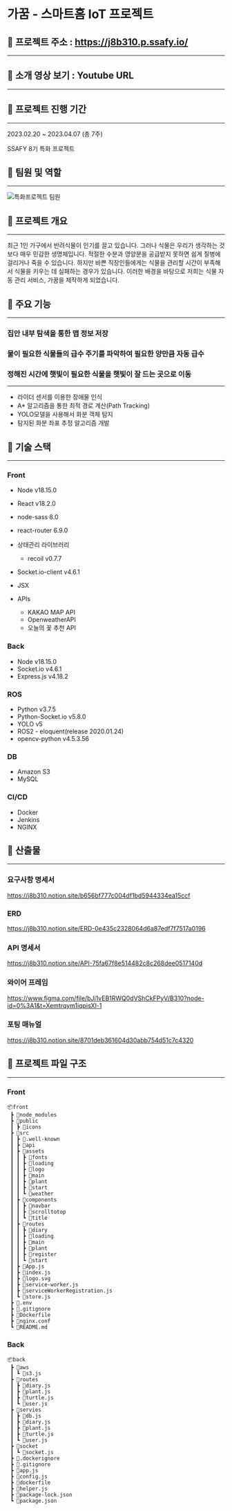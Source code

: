 # 가꿈 - 스마트홈 IoT 프로젝트

## 🌱 프로젝트 주소 : https://j8b310.p.ssafy.io/

---

## 🌱 소개 영상 보기 : Youtube URL

---

## 🌱 프로젝트 진행 기간

---

2023.02.20 ~ 2023.04.07 (총 7주)

SSAFY 8기 특화 프로젝트

## 🌱 팀원 및 역할

---

![특화프로젝트 팀원](https://user-images.githubusercontent.com/109258146/230269654-b33505f0-a6f7-4940-a1ad-afaa7b744206.png)


## 🌱 프로젝트 개요

---

최근 1인 가구에서 반려식물이 인기를 끌고 있습니다. 그러나 식물은 우리가 생각하는 것보다 매우 민감한 생명체입니다. 적절한 수분과 영양분을 공급받지 못하면 쉽게 질병에 걸리거나 죽을 수 있습니다. 하지만 바쁜 직장인들에게는 식물을 관리할 시간이 부족해서 식물을 키우는 데 실패하는 경우가 있습니다. 이러한 배경을 바탕으로 저희는 식물 자동 관리 서비스, 가꿈을 제작하게 되었습니다.

## 🌱 주요 기능

---

### 집안 내부 탐색을 통한 맵 정보 저장

### 물이 필요한 식물들의 급수 주기를 파악하여 필요한 양만큼 자동 급수

### 정해진 시간에 햇빛이 필요한 식물을 햇빛이 잘 드는 곳으로 이동

---

- 라이더 센서를 이용한 장애물 인식
- A* 알고리즘을 통한 최적 경로 계산(Path Tracking)
- YOLO모델을 사용해서 화분 객체 탐지
- 탐지된 화분 좌표 추정 알고리즘 개발


## 🌱 기술 스택

---

### Front

- Node v18.15.0
- React v18.2.0
- node-sass 8.0
- react-router 6.9.0
- 상태관리 라이브러리
  - recoil v0.7.7
- Socket.io-client v4.6.1
- JSX
- APIs

  - KAKAO MAP API
  - OpenweatherAPI
  - 오늘의 꽃 추천 API

### Back

- Node v18.15.0
- Socket.io v4.6.1
- Express.js v4.18.2

### ROS

- Python v3.7.5
- Python-Socket.io v5.8.0
- YOLO v5
- ROS2 - eloquent(release 2020.01.24)
- opencv-python v4.5.3.56

### DB

- Amazon S3
- MySQL

### CI/CD

- Docker
- Jenkins
- NGINX

## 🌱 산출물

---

### 요구사항 명세서

https://j8b310.notion.site/b656bf777c004df1bd5944334ea15ccf

### ERD

https://j8b310.notion.site/ERD-0e435c2328064d6a87edf7f7517a0196

### API 명세서

https://j8b310.notion.site/API-75fa67f8e514482c8c268dee0517140d

### 와이어 프레임

https://www.figma.com/file/bJj1vEB1RWQ0dVShCkFPyV/B310?node-id=0%3A1&t=Xemtrqym1iqpisXl-1

### 포팅 매뉴얼

https://j8b310.notion.site/8701deb361604d30abb754d51c7c4320

## 🌱 프로젝트 파일 구조

---

### Front

```
📦front
 ┣ 📂node_modules
 ┣ 📂public
 ┃ ┣ 📂icons
 ┣ 📂src
 ┃ ┣ 📂.well-known
 ┃ ┣ 📂api
 ┃ ┣ 📂assets
 ┃ ┃ ┣ 📂fonts
 ┃ ┃ ┣ 📂loading
 ┃ ┃ ┣ 📂logo
 ┃ ┃ ┣ 📂main
 ┃ ┃ ┣ 📂plant
 ┃ ┃ ┣ 📂start
 ┃ ┃ ┗ 📂weather
 ┃ ┣ 📂components
 ┃ ┃ ┣ 📂navbar
 ┃ ┃ ┣ 📂scrolltotop
 ┃ ┃ ┗ 📂title
 ┃ ┣ 📂routes
 ┃ ┃ ┣ 📂diary
 ┃ ┃ ┣ 📂loading
 ┃ ┃ ┣ 📂main
 ┃ ┃ ┣ 📂plant
 ┃ ┃ ┣ 📂register
 ┃ ┃ ┗ 📂start
 ┃ ┣ 📜App.js
 ┃ ┣ 📜index.js
 ┃ ┣ 📜logo.svg
 ┃ ┣ 📜service-worker.js
 ┃ ┣ 📜serviceWorkerRegistration.js
 ┃ ┗ 📜store.js
 ┣ 📜.env
 ┣ 📜.gitignore
 ┣ 📜Dockerfile
 ┣ 📜nginx.conf
 ┗ 📜README.md
```

### Back

```
📦back
 ┣ 📂aws
 ┃ ┗ 📜s3.js
 ┣ 📂routes
 ┃ ┣ 📜diary.js
 ┃ ┣ 📜plant.js
 ┃ ┣ 📜turtle.js
 ┃ ┗ 📜user.js
 ┣ 📂servies
 ┃ ┣ 📜db.js
 ┃ ┣ 📜diary.js
 ┃ ┣ 📜plant.js
 ┃ ┣ 📜turtle.js
 ┃ ┗ 📜user.js
 ┣ 📂socket
 ┃ ┗ 📜socket.js
 ┣ 📜.dockerignore
 ┣ 📜.gitignore
 ┣ 📜app.js
 ┣ 📜config.js
 ┣ 📜dockerfile
 ┣ 📜helper.js
 ┣ 📜package-lock.json
 ┗ 📜package.json
```